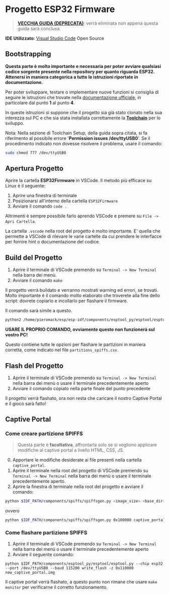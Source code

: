 # Progetto ESP32 Firmware
> **[VECCHIA GUIDA (DEPRECATA)](https://github.com/pieromacaluso/PDSproject/blob/master/ESP32firmware/README_old.md)**: verrà eliminata non appena questa guida sarà conclusa.

**IDE Utilizzato**: [Visual Studio Code](https://code.visualstudio.com/) Open Source

## Bootstrapping
**Questa parte è molto importante e necessaria per poter avviare qualsiasi codice sorgente presente nella repository per quanto riguarda ESP32. Attenersi in maniera categorica a tutte le istruzioni riportate in documentazione.**

Per poter sviluppare, testare o implementare nuove funzioni si consiglia di seguire le istruzioni che trovate nella [documentazione ufficiale](https://docs.espressif.com/projects/esp-idf/en/latest/get-started/index.html), in particolare dal punto **1** al punto **4**.

In queste istruzioni si suppone che il progetto sia già stato clonato nella sua interezza sul PC e che sia stata installata correttamente la [**Toolchain**](https://docs.espressif.com/projects/esp-idf/en/latest/get-started-cmake/index.html#installation-step-by-step) per lo sviluppo.

Nota: Nella sezione di Toolchain Setup, della guida sopra citata, si fa riferimento al possibile errore '**Permission issues /dev/ttyUSB0**'. Se il procedimento indicato non dovesse risolvere il problema, usare il comando:
```bash
sudo chmod 777 /dev/ttyUSB0
```

## Apertura Progetto
Aprire la cartella **ESP32Firmware** in VSCode. Il metodo più efficace su Linux è il seguente:
1. Aprire una finestra di terminale
2. Posizionarsi all'interno della cartella `ESP32Firmware`
3. Avviare il comando `code .` 

Altrimenti è sempre possibile farlo aprendo VSCode e premere su `File -> Apri Cartella`.

La cartella `.vscode` nella root del progetto è molto importante. E' quella che permette a  VSCode di rilevare le varie cartelle da cui prendere le interfacce per fornire hint o documentazione del codice.

## Build del Progetto
1. Aprire il terminale di VSCode premendo su `Terminal -> New Terminal` nella barra dei menù.
2. Avviare il comando `make`

Il progetto verrà buildato e verranno mostrati warning ed errori, se trovati. Molto importante è il comando molto elaborato che troverete alla fine dello script: dovrete copiarlo e incollarlo per flashare il firmware.

Il comando sarà simile a questo.
```bash
python2 /home/pieromack/esp/esp-idf/components/esptool_py/esptool/esptool.py --chip esp32 --port /dev/ttyUSB0 --baud 115200 --before default_reset --after hard_reset write_flash -u --flash_mode dio --flash_freq 40m --flash_size detect 0x1000 /home/pieromack/development/esp32/PDSproject/ESP32firmware/build/bootloader/bootloader.bin 0x10000 /home/pieromack/development/esp32/PDSproject/ESP32firmware/build/app-template.bin 0x8000 /home/pieromack/development/esp32/PDSproject/ESP32firmware/build/partitions_spiffs.bin
```
**USARE IL PROPRIO COMANDO, ovviamente questo non funzionerà sul vostro PC!**

Questo contiene tutte le opzioni per flashare le partizioni in maniera corretta, come indicato nel file `partitions_spiffs.csv`.

## Flash del Progetto
1. Aprire il terminale di VSCode premendo su `Terminal -> New Terminal` nella barra dei menù o usare il terminale precedentemente aperto
2. Avviare il comando copiato nella parte finale del punto precedente

Il progetto verrà flashato, ora non resta che caricare il nostro Captive Portal e il gioco sarà fatto!

## Captive Portal
### Come creare partizione SPIFFS
> Questa parte è **facoltativa**, affrontarla solo se si vogliono applicare modifiche al captive portal a livello HTML, CSS, JS.

0. Apportare le modifiche desiderate ai file presenti nella cartella `captive_portal`.
1. Aprire il terminale nella root del progetto di VSCode premendo su `Terminal -> New Terminal` nella barra dei menù o usare il terminale precedentemente aperto.
2. Aprire la finestra di terminale nella root del progetto e avviare il comando: 
```bash
python $IDF_PATH/components/spiffs/spiffsgen.py <image_size> <base_dir> <output_file>
```
ovvero
```bash
python $IDF_PATH/components/spiffs/spiffsgen.py 0x100000 captive_portal new_captive_portal.img
```

### Come flashare partizione SPIFFS
1. Aprire il terminale di VSCode premendo su `Terminal -> New Terminal` nella barra dei menù o usare il terminale precedentemente aperto
2. Avviare il seguente comando:
```
python $IDF_PATH/components/esptool_py/esptool/esptool.py --chip esp32 --port /dev/ttyUSB0 --baud 115200 write_flash -z 0x110000 new_captive_portal.img
```

Il captive portal verrà flashato, a questo punto non rimane che usare `make monitor` per verificarne il corretto funzionamento.

